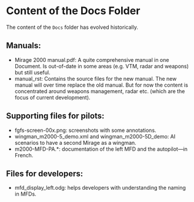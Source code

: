# Content of the Docs Folder # 

The content of the `Docs` folder has evolved historically. 

## Manuals: ##
* Mirage 2000 manual.pdf: A quite comprehensive manual in one Document. Is out-of-date in some areas (e.g. VTM, radar and weapons) but still useful.
* manual_rst: Contains the source files for the new manual. The new manual will over time replace the old manual. But for now the content is concentrated around weapons management, radar etc. (which are the focus of current development).

## Supporting files for pilots: ##
* fgfs-screen-00x.png: screenshots with some annotations.
* wingman_m2000-5_demo.xml and wingman_m2000-5D_demo: AI scenarios to have a second Mirage as a wingman.
* m2000-MFD-PA.*: documentation of the left MFD and the autopilot—in French.

## Files for developers: ##
* mfd_display_left.odg: helps developers with understanding the naming in MFDs.

